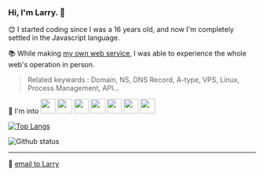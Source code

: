 ### Hi, I'm Larry. 👋

😊 I started coding since I was a 16 years old, and now I'm completely settled in the Javascript language.

📚 While making [my own web service](https://mo-gak-ko.xyz), I was able to experience the whole web's operation in person.
> Related keywards : Domain, NS, DNS Record, A-type, VPS, Linux, Process Management, API...

<div valign="center">
  
🧡 I'm into 
<img width="30" src="https://user-images.githubusercontent.com/46839654/89102723-d8e66b00-d446-11ea-9d23-66a6f88ac664.png" />
<img width="30" src="https://user-images.githubusercontent.com/46839654/89102726-dbe15b80-d446-11ea-84f3-419f46217e2e.png" />
<img width="30" src="https://user-images.githubusercontent.com/46839654/89102762-2c58b900-d447-11ea-9e0c-184e20a1ecd4.png" />
<img width="30" src="https://user-images.githubusercontent.com/46839654/89102725-db48c500-d446-11ea-9767-d97a0ac6d825.png" />
<img width="30" src="https://user-images.githubusercontent.com/46839654/89102727-dc79f200-d446-11ea-9d2c-c8fab59a7c96.png" />
<img width="30" src="https://user-images.githubusercontent.com/46839654/89102722-d84dd480-d446-11ea-8e9a-abd2851b6dbd.png" />
<img width="30" src="https://user-images.githubusercontent.com/46839654/89102721-d7b53e00-d446-11ea-9c2c-e317871c1a69.png" />  
  
</div>

[![Top Langs](https://github-readme-stats.vercel.app/api/top-langs/?username=Kunune&layout=compact)](https://github.com/anuraghazra/github-readme-stats)

![Github status](https://github-readme-stats.vercel.app/api?username=Kunune&show_icons=true&hide_border=true)

---
📧 [email to Larry](mailto:jhj46456@gmail.com)

<!--
**Kunune/kunune** is a ✨ _special_ ✨ repository because its `README.md` (this file) appears on your GitHub profile.

Here are some ideas to get you started:

- 🔭 I’m currently working on ...
- 🌱 I’m currently learning ...
- 👯 I’m looking to collaborate on ...
- 🤔 I’m looking for help with ...
- 💬 Ask me about ...
- 📫 How to reach me: ...
- 😄 Pronouns: ...
- ⚡ Fun fact: ...
-->
